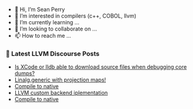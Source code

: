 - 👋 Hi, I’m Sean Perry
- 👀 I’m interested in compilers (c++, COBOL, llvm)
- 🌱 I’m currently learning ...
- 💞️ I’m looking to collaborate on ...
- 📫 How to reach me ...

<!---
s66perry/s66perry is a ✨ special ✨ repository because its `README.md` (this file) appears on your GitHub profile.
You can click the Preview link to take a look at your changes.
--->
### 📕 Latest LLVM Discourse Posts

<!-- DISCOURSE-LLVM:START -->
- [Is XCode or lldb able to download source files when debugging core dumps?](https://discourse.llvm.org/t/is-xcode-or-lldb-able-to-download-source-files-when-debugging-core-dumps/62226#post_1)
- [Linalg.generic with projection maps!](https://discourse.llvm.org/t/linalg-generic-with-projection-maps/62225#post_1)
- [Compile to native](https://discourse.llvm.org/t/compile-to-native/62196#post_5)
- [LLVM custom backend iplementation](https://discourse.llvm.org/t/llvm-custom-backend-iplementation/62218#post_7)
- [Compile to native](https://discourse.llvm.org/t/compile-to-native/62196#post_4)
<!-- DISCOURSE-LLVM:END -->
